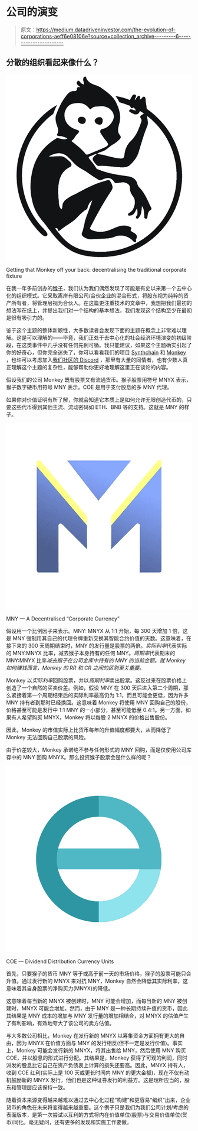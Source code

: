 # 公司的演变

> 原文：<https://medium.datadriveninvestor.com/the-evolution-of-corporations-aeff6e08106e?source=collection_archive---------6----------------------->

## 分散的组织看起来像什么？

![](img/c0e5283b895767087ab193f6e1065cfc.png)

Getting that Monkey off your back: decentralising the traditional corporate fixture

在我一年多前创办的[猴子](http://monkey.lu)，我们认为我们偶然发现了可能是有史以来第一个去中心化的组织模式。它采取离岸有限公司/合伙企业的混合形式，将股东视为纯粹的资产所有者，将管理层视为合伙人。在这篇更注重技术的文章中，我想把我们最初的想法写在纸上，并提出我们对一个结构的基本想法，我们发现这个结构至少在最初是很有吸引力的。

鉴于这个主题的整体新颖性，大多数读者会发现下面的主题在概念上非常难以理解。这是可以理解的——毕竟，我们正处于去中心化的社会经济环境演变的初级阶段，在这类事件中几乎没有任何先例可循。我只能建议，如果这个主题确实引起了你的好奇心，但你完全迷失了，你可以看看我们的项目 [Synthchain](http://synthchain.com) 和 [Monkey](http://monkey.lc) ，也许可以考虑加入[我们社区的 Discord](https://discord.gg/zdCw4Ab) ，那里有大量的同情者，也有少数人真正理解这个主题的复杂性，能够帮助你更好地理解这里正在谈论的内容。

假设我们的公司 Monkey 既有股票又有流通货币。猴子股票用符号 MNYX 表示，猴子数字硬币用符号 MNY 表示。COE 是用于支付股息的多 MNY 代理。

如果你对价值证明有所了解，你就会知道它本质上是如何允许无限创造代币的，只要这些代币得到其他主流、流动密码如 ETH、BNB 等的支持。这就是 MNY 的样子。

![](img/972de4a3add01e50b1ff72273f135cf9.png)

MNY — A Decentralised “Corporate Currency”

假设用一个比例因子来表示。MNY: MNYX 从 1:1 开始，每 300 天增加 1 倍，这是 MNY 强制用其自己的代理令牌重新交换其智能合约价值的天数。这意味着，在接下来的 300 天周期结束时，MNY 的发行量是股票的两倍。*实际利率*代表实际的 MNY:MNYX 比率，减去猴子本身持有的任何 MNY。*周期率*代表期末的 MNY:MNYX 比率*减去猴子在公司金库中持有的 MNY 的当前金额。就 Monkey 如何赚钱而言，Monkey 的 RR 和 CR 之间的区别至关重要。*

Monkey 以*实际利率*回购股票，并以*周期利率*卖出股票。这反过来在股票价格上创造了一个自然的买卖价差。例如，假设 MNY 在 300 天后进入第二个周期，那么紧接着第一个周期结束后的实际利率最高仍为 1:1，而且可能会更低，因为许多 MNY 持有者到那时已经换回。这意味着 Monkey 将使用 MNY 回购自己的股份，价格甚至可能是发行中 1:1 MNY 的一小部分，甚至可能低至 0.4:1。另一方面，如果有人希望购买 MNYX，Monkey 将以每股 2 MNYX 的价格出售股份。

因此，Monkey 的市值实际上比货币每年的升值幅度都要大，从而降低了 Monkey 无法回购自己股票的风险。

由于价差较大，Monkey 承诺绝不参与任何形式的 MNY 回购，而是仅使用公司库存中的 MNY 回购 MNYX。那么投资猴子股票会是什么样的呢？

![](img/40390f95d713336b50a46d104b30d859.png)

COE — Dividend Distribution Currency Units

首先，只要猴子的货币 MNY 等于或高于前一天的市场价格，猴子的股票可能只会升值。通过发行新的 MNYX 来对抗 MNY，Monkey 自然会降低其实际利率，这意味着其自身股票的净购买力(MNYX)的降低。

这意味着每当新的 MNYX 被创建时，MNY 可能会增加，而每当新的 MNY 被创建时，MNYX 可能会增加。然而，由于 MNY 是一种长期持续升值的货币，因此其结果是 MNY 成本的增加与 MNY 发行量的增加相结合，对 MNYX 的估值产生了有利影响，有效地夸大了该公司的卖方估值。

与大多数公司相比，Monkey 在发行新的 MNYX 以筹集资金方面拥有更大的自由，因为 MNYX 在价值方面与 MNY 的发行相反(但不一定是发行价值)。事实上，Monkey 可能会发行新的 MNYX，将其出售给 MNY，然后使用 MNY 购买 COE，并以股息的形式进行分配。其结果是，Monkey 获得了可观的利润，同时派发的股息比它自己在资产负债表上计算的损失还要高。因此，MNYX 持有人，收到 COE 红利(实际上是 100 天或更长时间内 MNY 的更大金额)，现在不仅有动机鼓励新的 MNYX 发行，他们也是这种证券发行的利益方。这是理所应当的，股东和管理层应该保持一致。

随着资本来源变得越来越难以通过去中心化过程“构建”和更容易“编织”出来，企业货币的角色在未来将变得越来越重要。这个例子只是我们为我们公司计划/考虑的表面版本，是第一次尝试以互利的方式将内在价值单位(股票)与交易价值单位(货币)同化。毫无疑问，还有更多的发现和实施工作要做。